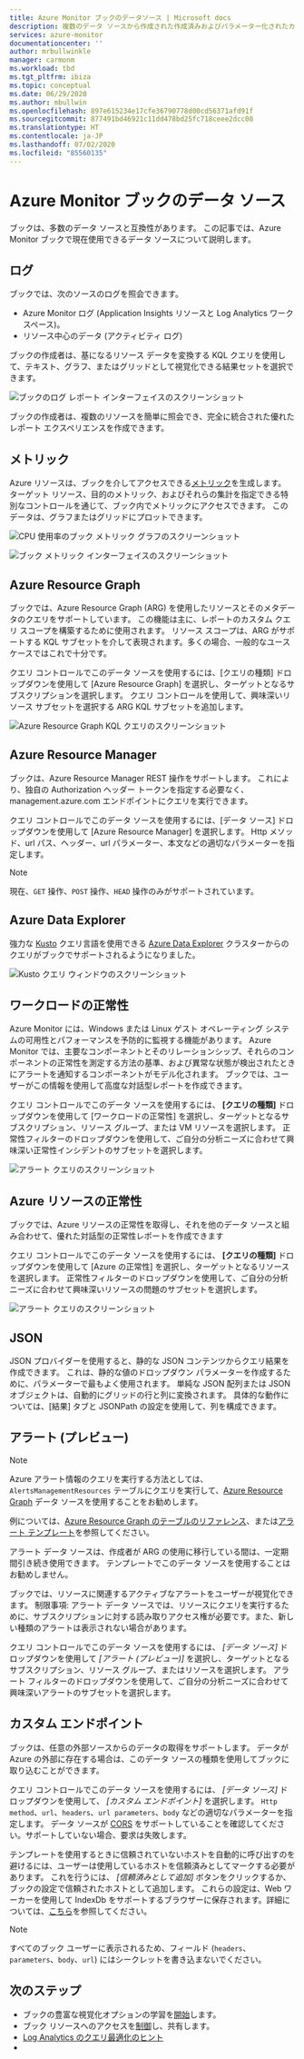 ```yaml
---
title: Azure Monitor ブックのデータソース | Microsoft docs
description: 複数のデータ ソースから作成された作成済みおよびパラメーター化されたカスタム Azure Monitor ブックを使用して、複雑なレポート作成を簡素化します
services: azure-monitor
documentationcenter: ''
author: mrbullwinkle
manager: carmonm
ms.workload: tbd
ms.tgt_pltfrm: ibiza
ms.topic: conceptual
ms.date: 06/29/2020
ms.author: mbullwin
ms.openlocfilehash: 897e615234e17cfe36790778d00cd56371afd91f
ms.sourcegitcommit: 877491bd46921c11dd478bd25fc718ceee2dcc08
ms.translationtype: HT
ms.contentlocale: ja-JP
ms.lasthandoff: 07/02/2020
ms.locfileid: "85560135"
---
```

# <a name="azure-monitor-workbooks-data-sources"></a>Azure Monitor ブックのデータ ソース

ブックは、多数のデータ ソースと互換性があります。 この記事では、Azure Monitor ブックで現在使用できるデータ ソースについて説明します。

## <a name="logs"></a>ログ

ブックでは、次のソースのログを照会できます。

* Azure Monitor ログ (Application Insights リソースと Log Analytics ワークスペース)。
* リソース中心のデータ (アクティビティ ログ)

ブックの作成者は、基になるリソース データを変換する KQL クエリを使用して、テキスト、グラフ、またはグリッドとして視覚化できる結果セットを選択できます。

![ブックのログ レポート インターフェイスのスクリーンショット](./media/workbooks-overview/logs.png)

ブックの作成者は、複数のリソースを簡単に照会でき、完全に統合された優れたレポート エクスペリエンスを作成できます。

## <a name="metrics"></a>メトリック

Azure リソースは、ブックを介してアクセスできる[メトリック](data-platform-metrics.md)を生成します。 ターゲット リソース、目的のメトリック、およびそれらの集計を指定できる特別なコントロールを通じて、ブック内でメトリックにアクセスできます。 このデータは、グラフまたはグリッドにプロットできます。

![CPU 使用率のブック メトリック グラフのスクリーンショット](./media/workbooks-overview/metrics-graph.png)

![ブック メトリック インターフェイスのスクリーンショット](./media/workbooks-overview/metrics.png)

## <a name="azure-resource-graph"></a>Azure Resource Graph

ブックでは、Azure Resource Graph (ARG) を使用したリソースとそのメタデータのクエリをサポートしています。 この機能は主に、レポートのカスタム クエリ スコープを構築するために使用されます。 リソース スコープは、ARG がサポートする KQL サブセットを介して表現されます。多くの場合、一般的なユース ケースではこれで十分です。

クエリ コントロールでこのデータ ソースを使用するには、[クエリの種類] ドロップダウンを使用して [Azure Resource Graph] を選択し、ターゲットとなるサブスクリプションを選択します。 クエリ コントロールを使用して、興味深いリソース サブセットを選択する ARG KQL サブセットを追加します。

![Azure Resource Graph KQL クエリのスクリーンショット](./media/workbooks-overview/azure-resource-graph.png)

## <a name="azure-resource-manager"></a>Azure Resource Manager

ブックは、Azure Resource Manager REST 操作をサポートします。 これにより、独自の Authorization ヘッダー トークンを指定する必要なく、management.azure.com エンドポイントにクエリを実行できます。

クエリ コントロールでこのデータ ソースを使用するには、[データ ソース] ドロップダウンを使用して [Azure Resource Manager] を選択します。 Http メソッド、url パス、ヘッダー、url パラメーター、本文などの適切なパラメーターを指定します。

> [!NOTE]
> 現在、`GET` 操作、`POST` 操作、`HEAD` 操作のみがサポートされています。

## <a name="azure-data-explorer"></a>Azure Data Explorer

強力な [Kusto](https://docs.microsoft.com/azure/kusto/query/index) クエリ言語を使用できる [Azure Data Explorer](https://docs.microsoft.com/azure/data-explorer/) クラスターからのクエリがブックでサポートされるようになりました。   

![Kusto クエリ ウィンドウのスクリーンショット](./media/workbooks-overview/data-explorer.png)

## <a name="workload-health"></a>ワークロードの正常性

Azure Monitor には、Windows または Linux ゲスト オペレーティング システムの可用性とパフォーマンスを予防的に監視する機能があります。 Azure Monitor では、主要なコンポーネントとそのリレーションシップ、それらのコンポーネントの正常性を測定する方法の基準、および異常な状態が検出されたときにアラートを通知するコンポーネントがモデル化されます。 ブックでは、ユーザーがこの情報を使用して高度な対話型レポートを作成できます。

クエリ コントロールでこのデータ ソースを使用するには、 **[クエリの種類]** ドロップダウンを使用して [ワークロードの正常性] を選択し、ターゲットとなるサブスクリプション、リソース グループ、または VM リソースを選択します。 正常性フィルターのドロップダウンを使用して、ご自分の分析ニーズに合わせて興味深い正常性インシデントのサブセットを選択します。

![アラート クエリのスクリーンショット](./media/workbooks-overview/workload-health.png)

## <a name="azure-resource-health"></a>Azure リソースの正常性

ブックでは、Azure リソースの正常性を取得し、それを他のデータ ソースと組み合わせて、優れた対話型の正常性レポートを作成できます

クエリ コントロールでこのデータ ソースを使用するには、 **[クエリの種類]** ドロップダウンを使用して [Azure の正常性] を選択し、ターゲットとなるリソースを選択します。 正常性フィルターのドロップダウンを使用して、ご自分の分析ニーズに合わせて興味深いリソースの問題のサブセットを選択します。

![アラート クエリのスクリーンショット](./media/workbooks-overview/resource-health.png)

## <a name="json"></a>JSON

JSON プロバイダーを使用すると、静的な JSON コンテンツからクエリ結果を作成できます。 これは、静的な値のドロップダウン パラメーターを作成するために、パラメーターで最もよく使用されます。 単純な JSON 配列または JSON オブジェクトは、自動的にグリッドの行と列に変換されます。  具体的な動作については、[結果] タブと JSONPath の設定を使用して、列を構成できます。

## <a name="alerts-preview"></a>アラート (プレビュー)

> [!NOTE]
> Azure アラート情報のクエリを実行する方法としては、`AlertsManagementResources` テーブルにクエリを実行して、[Azure Resource Graph](#azure-resource-graph) データ ソースを使用することをお勧めします。
>
> 例については、[Azure Resource Graph のテーブルのリファレンス](https://docs.microsoft.com/azure/governance/resource-graph/reference/supported-tables-resources)、または[アラート テンプレート](https://github.com/microsoft/Application-Insights-Workbooks/blob/master/Workbooks/Azure%20Resources/Alerts/Alerts.workbook)を参照してください。
>
> アラート データ ソースは、作成者が ARG の使用に移行している間は、一定期間引き続き使用できます。 テンプレートでこのデータ ソースを使用することはお勧めしません。 

ブックでは、リソースに関連するアクティブなアラートをユーザーが視覚化できます。 制限事項: アラート データ ソースでは、リソースにクエリを実行するために、サブスクリプションに対する読み取りアクセス権が必要です。また、新しい種類のアラートは表示されない場合があります。 

クエリ コントロールでこのデータ ソースを使用するには、 _[データ ソース]_ ドロップダウンを使用して _[アラート (プレビュー)]_ を選択し、ターゲットとなるサブスクリプション、リソース グループ、またはリソースを選択します。 アラート フィルターのドロップダウンを使用して、ご自分の分析ニーズに合わせて興味深いアラートのサブセットを選択します。

## <a name="custom-endpoint"></a>カスタム エンドポイント

ブックは、任意の外部ソースからのデータの取得をサポートします。 データが Azure の外部に存在する場合は、このデータ ソースの種類を使用してブックに取り込むことができます。

クエリ コントロールでこのデータ ソースを使用するには、 _[データ ソース]_ ドロップダウンを使用して、 _[カスタム エンドポイント]_ を選択します。 `Http method`、`url`、`headers`、`url parameters`、`body` などの適切なパラメーターを指定します。 データ ソースが [CORS](https://developer.mozilla.org/en-US/docs/Web/HTTP/CORS) をサポートしていることを確認してください。サポートしていない場合、要求は失敗します。

テンプレートを使用するときに信頼されていないホストを自動的に呼び出すのを避けるには、ユーザーは使用しているホストを信頼済みとしてマークする必要があります。 これを行うには、 _[信頼済みとして追加]_ ボタンをクリックするか、ブックの設定で信頼されたホストとして追加します。 これらの設定は、Web ワーカーを使用して IndexDb をサポートするブラウザーに保存されます。詳細については、[こちら](https://caniuse.com/#feat=indexeddb)を参照してください。

> [!NOTE]
> すべてのブック ユーザーに表示されるため、フィールド (`headers`、`parameters`、`body`、`url`) にはシークレットを書き込まないでください。

## <a name="next-steps"></a>次のステップ

* ブックの豊富な視覚化オプションの学習を[開始](workbooks-visualizations.md)します。
* ブック リソースへのアクセスを[制御](workbooks-access-control.md)し、共有します。
* [Log Analytics のクエリ最適化のヒント](https://docs.microsoft.com/azure/azure-monitor/log-query/query-optimization)
* 
